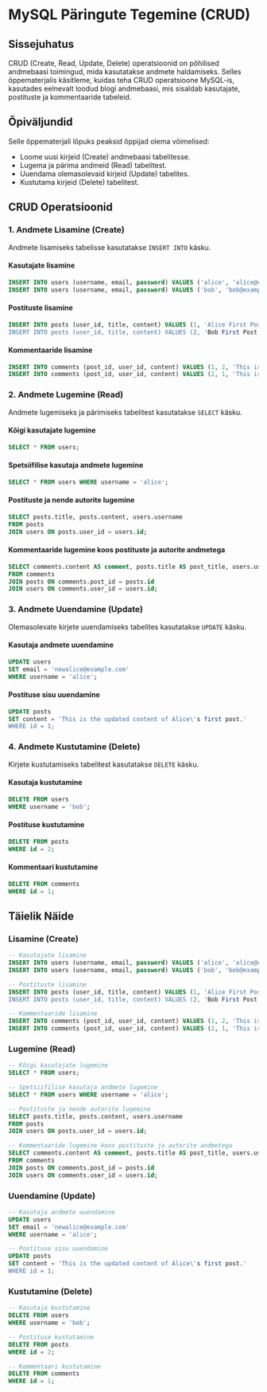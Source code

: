 # MySQL Päringute Tegemine (CRUD)

## Sissejuhatus

CRUD (Create, Read, Update, Delete) operatsioonid on põhilised andmebaasi toimingud, mida kasutatakse andmete haldamiseks. Selles õppematerjalis käsitleme, kuidas teha CRUD operatsioone MySQL-is, kasutades eelnevalt loodud blogi andmebaasi, mis sisaldab kasutajate, postituste ja kommentaaride tabeleid.

## Õpiväljundid

Selle õppematerjali lõpuks peaksid õppijad olema võimelised:

- Loome uusi kirjeid (Create) andmebaasi tabelitesse.
- Lugema ja pärima andmeid (Read) tabelitest.
- Uuendama olemasolevaid kirjeid (Update) tabelites.
- Kustutama kirjeid (Delete) tabelitest.

## CRUD Operatsioonid

### 1. Andmete Lisamine (Create)

Andmete lisamiseks tabelisse kasutatakse `INSERT INTO` käsku.

#### Kasutajate lisamine

```sql
INSERT INTO users (username, email, password) VALUES ('alice', 'alice@example.com', 'securepassword');
INSERT INTO users (username, email, password) VALUES ('bob', 'bob@example.com', 'securepassword');
```

#### Postituste lisamine

```sql
INSERT INTO posts (user_id, title, content) VALUES (1, 'Alice First Post', 'This is the content of Alice\'s first post.');
INSERT INTO posts (user_id, title, content) VALUES (2, 'Bob First Post', 'This is the content of Bob\'s first post.');
```

#### Kommentaaride lisamine

```sql
INSERT INTO comments (post_id, user_id, content) VALUES (1, 2, 'This is Bob\'s comment on Alice\'s first post.');
INSERT INTO comments (post_id, user_id, content) VALUES (2, 1, 'This is Alice\'s comment on Bob\'s first post.');
```

### 2. Andmete Lugemine (Read)

Andmete lugemiseks ja pärimiseks tabelitest kasutatakse `SELECT` käsku.

#### Kõigi kasutajate lugemine

```sql
SELECT * FROM users;
```

#### Spetsiifilise kasutaja andmete lugemine

```sql
SELECT * FROM users WHERE username = 'alice';
```

#### Postituste ja nende autorite lugemine

```sql
SELECT posts.title, posts.content, users.username
FROM posts
JOIN users ON posts.user_id = users.id;
```

#### Kommentaaride lugemine koos postituste ja autorite andmetega

```sql
SELECT comments.content AS comment, posts.title AS post_title, users.username AS author
FROM comments
JOIN posts ON comments.post_id = posts.id
JOIN users ON comments.user_id = users.id;
```

### 3. Andmete Uuendamine (Update)

Olemasolevate kirjete uuendamiseks tabelites kasutatakse `UPDATE` käsku.

#### Kasutaja andmete uuendamine

```sql
UPDATE users
SET email = 'newalice@example.com'
WHERE username = 'alice';
```

#### Postituse sisu uuendamine

```sql
UPDATE posts
SET content = 'This is the updated content of Alice\'s first post.'
WHERE id = 1;
```

### 4. Andmete Kustutamine (Delete)

Kirjete kustutamiseks tabelitest kasutatakse `DELETE` käsku.

#### Kasutaja kustutamine

```sql
DELETE FROM users
WHERE username = 'bob';
```

#### Postituse kustutamine

```sql
DELETE FROM posts
WHERE id = 2;
```

#### Kommentaari kustutamine

```sql
DELETE FROM comments
WHERE id = 1;
```

## Täielik Näide

### Lisamine (Create)

```sql
-- Kasutajate lisamine
INSERT INTO users (username, email, password) VALUES ('alice', 'alice@example.com', 'securepassword');
INSERT INTO users (username, email, password) VALUES ('bob', 'bob@example.com', 'securepassword');

-- Postituste lisamine
INSERT INTO posts (user_id, title, content) VALUES (1, 'Alice First Post', 'This is the content of Alice\'s first post.');
INSERT INTO posts (user_id, title, content) VALUES (2, 'Bob First Post', 'This is the content of Bob\'s first post.');

-- Kommentaaride lisamine
INSERT INTO comments (post_id, user_id, content) VALUES (1, 2, 'This is Bob\'s comment on Alice\'s first post.');
INSERT INTO comments (post_id, user_id, content) VALUES (2, 1, 'This is Alice\'s comment on Bob\'s first post.');
```

### Lugemine (Read)

```sql
-- Kõigi kasutajate lugemine
SELECT * FROM users;

-- Spetsiifilise kasutaja andmete lugemine
SELECT * FROM users WHERE username = 'alice';

-- Postituste ja nende autorite lugemine
SELECT posts.title, posts.content, users.username
FROM posts
JOIN users ON posts.user_id = users.id;

-- Kommentaaride lugemine koos postituste ja autorite andmetega
SELECT comments.content AS comment, posts.title AS post_title, users.username AS author
FROM comments
JOIN posts ON comments.post_id = posts.id
JOIN users ON comments.user_id = users.id;
```

### Uuendamine (Update)

```sql
-- Kasutaja andmete uuendamine
UPDATE users
SET email = 'newalice@example.com'
WHERE username = 'alice';

-- Postituse sisu uuendamine
UPDATE posts
SET content = 'This is the updated content of Alice\'s first post.'
WHERE id = 1;
```

### Kustutamine (Delete)

```sql
-- Kasutaja kustutamine
DELETE FROM users
WHERE username = 'bob';

-- Postituse kustutamine
DELETE FROM posts
WHERE id = 2;

-- Kommentaari kustutamine
DELETE FROM comments
WHERE id = 1;
```
